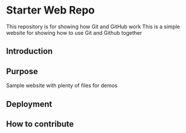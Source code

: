 # Starter Web Repo

This repository is for showing how Git and GitHub work
This is a simple website for showing how to use Git and Github together

## Introduction

## Purpose

Sample website with plenty of files for demos

## Deployment

## How to contribute